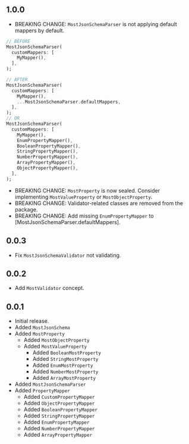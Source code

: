 ## 1.0.0
- BREAKING CHANGE: `MostJsonSchemaParser` is not applying default mappers by default. 
```dart
// BEFORE
MostJsonSchemaParser(
  customMappers: [
    MyMapper(),
  ],
);

// AFTER
MostJsonSchemaParser(
  customMappers: [
    MyMapper(),
    ...MostJsonSchemaParser.defaultMappers,
  ],
);
// OR
MostJsonSchemaParser(
  customMappers: [
    MyMapper(),
    EnumPropertyMapper(),
    BooleanPropertyMapper(),
    StringPropertyMapper(),
    NumberPropertyMapper(),
    ArrayPropertyMapper(),
    ObjectPropertyMapper(),
  ],
);
```
- BREAKING CHANGE: `MostProperty` is now sealed. Consider implementing `MostValueProperty` or `MostObjectProperty`.
- BREAKING CHANGE: Validator-related classes are removed from the package.
- BREAKING CHANGE: Add missing `EnumPropertyMapper` to [MostJsonSchemaParser.defaultMappers].

## 0.0.3
- Fix `MostJsonSchemaValidator` not validating.

## 0.0.2
- Add `MostValidator` concept.

## 0.0.1

- Initial release.
- Added `MostJsonSchema`
- Added `MostProperty`
  - Added `MostObjectProperty`
  - Added `MostValueProperty`
    - Added `BooleanMostProperty`
    - Added `StringMostProperty`
    - Added `EnumMostProperty`
    - Added `NumberMostProperty`
    - Added `ArrayMostProperty`
- Added `MostJsonSchemaParser`
- Added `PropertyMapper`
  - Added `CustomPropertyMapper` 
  - Added `ObjectPropertyMapper`
  - Added `BooleanPropertyMapper`
  - Added `StringPropertyMapper`
  - Added `EnumPropertyMapper`
  - Added `NumberPropertyMapper`
  - Added `ArrayPropertyMapper`
